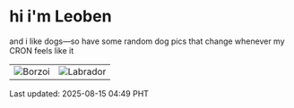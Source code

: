 # hi i'm Leoben

and i like dogs—so have some random dog pics that change whenever my CRON feels like it

|  |  |
|--------|----------|
| ![Borzoi](https://random-dog-vercel.vercel.app/api/random-borzoi?v=1755204547) | ![Labrador](https://random-dog-vercel.vercel.app/api/random-labrador?v=1755204547) |

Last updated: 2025-08-15 04:49 PHT
